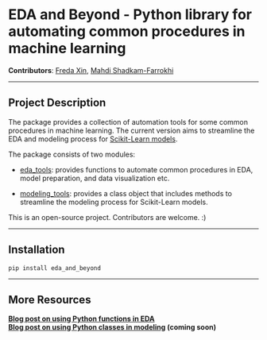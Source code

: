 # EDA and Beyond - Python library for automating common procedures in machine learning 


**Contributors**: [Freda Xin](www.linkedin.com/in/freda-xin), [Mahdi Shadkam-Farrokhi](https://github.com/Shaddyjr)


---
## Project Description 
The package provides a collection of automation tools for some common procedures
in machine learning. The current version aims to streamline the EDA and modeling
process for [Scikit-Learn models](https://scikit-learn.org/stable/). 


The package consists of two modules: 
* [eda_tools](https://github.com/FredaXin/eda_and_beyond/blob/master/eda_and_beyond/eda_tools.py):
  provides functions to automate common procedures in EDA, model
    preparation, and data visualization etc. 

* [modeling_tools](https://github.com/FredaXin/eda_and_beyond/blob/master/eda_and_beyond/modeling_tools.py):
  provides a class object that includes methods to streamline the modeling process for Scikit-Learn models. 
 
This is an open-source project. Contributors are welcome. :) 
 

--- 
## Installation 

```
pip install eda_and_beyond
```

---
## More Resources

**[Blog post on using Python functions in EDA](https://towardsdatascience.com/creating-python-functions-for-exploratory-data-analysis-and-data-cleaning-2c462961bd71?sk=ea9ba027ee85504c078145f442b204b9)**  
**[Blog post on using Python classes in modeling]() (coming soon)**   
